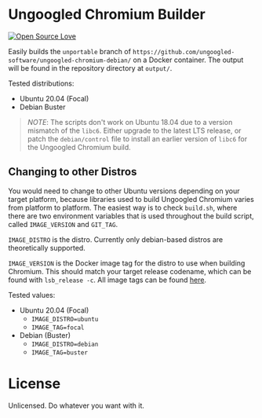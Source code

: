 # Ungoogled Chromium Builder

[![Open Source Love](https://badges.frapsoft.com/os/v1/open-source.svg?v=103)](https://github.com/ellerbrock/open-source-badges/)

Easily builds the `unportable` branch of `https://github.com/ungoogled-software/ungoogled-chromium-debian/` on a Docker container. The output will be found in the repository directory at `output/`.

Tested distributions:
- Ubuntu 20.04 (Focal)
- Debian Buster

> *NOTE*: The scripts don't work on Ubuntu 18.04 due to a version mismatch of the `libc6`. Either upgrade to the latest LTS release, or patch the `debian/control` file to install an earlier version of `libc6` for the Ungoogled Chromium build.

## Changing to other Distros

You would need to change to other Ubuntu versions depending on your target platform, because libraries used to build Ungoogled Chromium varies from platform to platform. The easiest way is to check `build.sh`, where there are two environment variables that is used throughout the build script, called `IMAGE_VERSION` and `GIT_TAG`.

`IMAGE_DISTRO` is the distro. Currently only debian-based distros are theoretically supported.

`IMAGE_VERSION` is the Docker image tag for the distro to use when building Chromium. This should match your target release codename, which can be found with `lsb_release -c`. All image tags can be found [here](https://hub.docker.com/_/ubuntu/?tab=tags).


Tested values:
- Ubuntu 20.04 (Focal)
    - `IMAGE_DISTRO=ubuntu`
    - `IMAGE_TAG=focal`
- Debian (Buster)
    - `IMAGE_DISTRO=debian`
    - `IMAGE_TAG=buster`

# License

Unlicensed. Do whatever you want with it.
